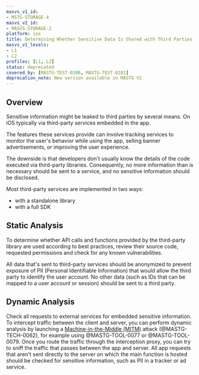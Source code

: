 ```yaml
---
masvs_v1_id:
- MSTG-STORAGE-4
masvs_v2_id:
- MASVS-STORAGE-2
platform: ios
title: Determining Whether Sensitive Data Is Shared with Third Parties
masvs_v1_levels:
- L1
- L2
profiles: [L1, L2]
status: deprecated
covered_by: [MASTG-TEST-0206, MASTG-TEST-0281]
deprecation_note: New version available in MASTG V2
---
```


## Overview

Sensitive information might be leaked to third parties by several means. On iOS typically via third-party services embedded in the app.

The features these services provide can involve tracking services to monitor the user's behavior while using the app, selling banner advertisements, or improving the user experience.

The downside is that developers don't usually know the details of the code executed via third-party libraries. Consequently, no more information than is necessary should be sent to a service, and no sensitive information should be disclosed.

Most third-party services are implemented in two ways:

- with a standalone library
- with a full SDK

## Static Analysis

To determine whether API calls and functions provided by the third-party library are used according to best practices, review their source code, requested permissions and check for any known vulnerabilities.

All data that's sent to third-party services should be anonymized to prevent exposure of PII (Personal Identifiable Information) that would allow the third party to identify the user account. No other data (such as IDs that can be mapped to a user account or session) should be sent to a third party.

## Dynamic Analysis

Check all requests to external services for embedded sensitive information.
To intercept traffic between the client and server, you can perform dynamic analysis by launching a [Machine-in-the-Middle (MITM)](../../../Document/0x04f-Testing-Network-Communication.md#intercepting-network-traffic-through-mitm) attack (@MASTG-TECH-0062), for example using @MASTG-TOOL-0077 or @MASTG-TOOL-0079. Once you route the traffic through the interception proxy, you can try to sniff the traffic that passes between the app and server. All app requests that aren't sent directly to the server on which the main function is hosted should be checked for sensitive information, such as PII in a tracker or ad service.
